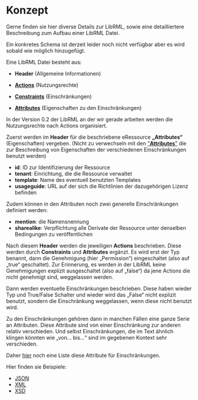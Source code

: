 # Konzept


Gerne finden sie hier diverse Details zur LibRML, sowie eine detailliertere Beschreibung zum Aufbau einer LibRML Datei.

Ein konkretes Schema ist derzeit leider noch nicht verfügbar aber es wird sobald wie möglich hinzugefügt. 


Eine LibRML Datei besteht aus:

- **Header** (Allgemeine Informationen)

- [**Actions**](actions.markdown) (Nutzungsrechte)

- [**Constraints**](constraints.markdown) (Einschränkungen)

- [**Attributes**](attributes.markdown) (Eigenschaften zu den Einschränkungen)


In der Version 0.2 der LibRML an der wir gerade arbeiten werden die Nutzungsrechte nach Actions organisiert.


Zuerst werden im **Header** für die beschriebene eRessource **„Attributes“** (Eigenschaften) vergeben. (Nicht zu verwechseln mit den ["**Attributes**"](attributes.markdown) die zur Beschreibung von Eigenschaften der verschiedenen Einschränkungen benutzt werden)

- **id**: ID zur Identifizierung der Ressource
- **tenant**: Einrichtung, die die Ressource verwaltet
- **template**: Name des eventuell benutzten Templates
- **usageguide**: URL auf der sich die Richtlinien der dazugehörigen Lizenz befinden 

Zudem können in den Attributen noch zwei generelle Einschränkungen definiert werden:

- **mention**: die Namensnennung
- **sharealike**: Verpflichtung alle Derivate der Ressource unter denselben Bedingungen zu veröffentlichen


Nach diesem **Header** werden die jeweiligen **Actions** beschrieben. Diese werden durch **Constraints** und **Attributes** ergänzt. Es wird erst der Typ benannt, dann die Genehmigung (hier „Permission“) eingeschaltet (also auf „true“ geschaltet). Zur Erinnerung, es werden in der LibRML keine Genehmigungen explizit ausgeschaltet (also auf „false“) da jene Actions die nicht genehmigt sind, weggelassen werden.

Dann werden eventuelle Einschränkungen beschrieben. Diese haben wieder Typ und True/False Schalter und wieder wird das „False“ nicht explizit benutzt, sondern die Einschränkung weggelassen, wenn diese nicht benutzt wird.

Zu den Einschränkungen gehören dann in manchen Fällen eine ganze Serie an Attributen. Diese Attribute sind von einer Einschränkung zur anderen relativ verschieden. Und selbst Einschränkungen, die im Text ähnlich klingen könnten wie „von… bis…“ sind im gegebenen Kontext sehr verschieden.

Daher [hier](attributes.markdown) noch eine Liste diese Attribute für Einschränkungen.



Hier finden sie Beispiele: 

- [JSON](json.markdown)
- [XML](xmlbeispiel.markdown)
- [XSD](xsdschema.markdown)